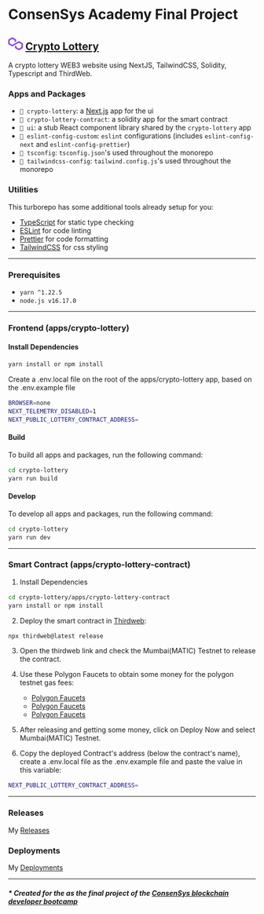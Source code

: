# ConsenSys Academy Final Project

## <img src="./packages/ui/assets/polygon.svg" alt="polygon" width="30px" /> <a href="https://constantine.dev" > Crypto Lottery </a>

A crypto lottery WEB3 website using NextJS, TailwindCSS, Solidity, Typescript and ThirdWeb.

[//]: # (## Demo)

[//]: # (<div align="center">)
[//]: # (  <h1><a href="https://constantine.dev:8080/cryptoLottery"> DEMO </a></h1>)
[//]: # (</div>)

### Apps and Packages

- `📁 crypto-lottery`: a [Next.js](https://nextjs.org) app for the ui
- `📁 crypto-lottery-contract`: a solidity app for the smart contract
- `📁 ui`: a stub React component library shared by the `crypto-lottery` app
- `📁 eslint-config-custom`: `eslint` configurations (includes `eslint-config-next` and `eslint-config-prettier`)
- `📁 tsconfig`: `tsconfig.json`'s used throughout the monorepo
- `📁 tailwindcss-config`: `tailwind.config.js`'s used throughout the monorepo
### Utilities

This turborepo has some additional tools already setup for you:

- [TypeScript](https://www.typescriptlang.org/) for static type checking
- [ESLint](https://eslint.org/) for code linting
- [Prettier](https://prettier.io) for code formatting
- [TailwindCSS](https://tailwindcss.com/) for css styling

<hr/>

### Prerequisites

- `yarn ^1.22.5`
- `node.js v16.17.0`

<hr/>

### Frontend (apps/crypto-lottery)

#### Install Dependencies

```bash
yarn install or npm install
```

Create a .env.local file on the root of the apps/crypto-lottery app, based on the .env.example file

```bash
BROWSER=none
NEXT_TELEMETRY_DISABLED=1
NEXT_PUBLIC_LOTTERY_CONTRACT_ADDRESS=
```

#### Build

To build all apps and packages, run the following command:

```bash
cd crypto-lottery
yarn run build
```

#### Develop

To develop all apps and packages, run the following command:

```bash
cd crypto-lottery
yarn run dev
```

<hr/>

### Smart Contract (apps/crypto-lottery-contract)

1. Install Dependencies

```bash
cd crypto-lottery/apps/crypto-lottery-contract
yarn install or npm install
```

2. Deploy the smart contract in [Thirdweb](https://thirdweb.com/):

```bash
npx thirdweb@latest release
```

3. Open the thirdweb link and check the Mumbai(MATIC) Testnet to release the contract.

4. Use these Polygon Faucets to obtain some money for the polygon testnet gas fees:

   - [Polygon Faucets](https://faucet.polygon.technology/)
   - [Polygon Faucets](https://mumbaifaucet.com)
   - [Polygon Faucets](https://stakely.io/en/faucet/polygon-matic)

5. After releasing and getting some money, click on Deploy Now and select Mumbai(MATIC) Testnet.

6. Copy the deployed Contract's address (below the contract's name), create a .env.local file as the .env.example file and paste the value in this variable:

```bash
NEXT_PUBLIC_LOTTERY_CONTRACT_ADDRESS=
```

<hr />

### Releases

My [Releases](https://thirdweb.com/0xcA1B3A854f4029d8fA3e9A5EA15a2065850AC010/Lottery)

### Deployments

My [Deployments](https://thirdweb.com/mumbai/0xe8aB62c322cDDAf454E636A801e2F8c7772980Ea/)

<hr />

##### * Created for the as the final project of the [ConsenSys blockchain developer bootcamp](https://consensys.net/academy/bootcamp/)